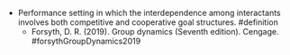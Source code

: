 - Performance setting in which the interdependence among interactants involves both competitive and cooperative goal structures. #definition
	- Forsyth, D. R. (2019). Group dynamics (Seventh edition). Cengage. #forsythGroupDynamics2019
